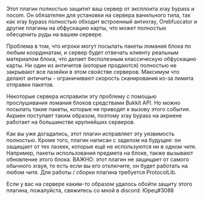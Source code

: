 Этот плагин полностью защитит ваш сервер от эксплоита xray bypass и nocom. Он обязателен для установки на сервера ванильного типа, так как xray bypass полностью обходит встроенный антиxray, Orebfuscator и другие плагины на обфускацию карты, что может полностью обесценить руды на вашем сервере.

Проблема в том, что игроки могут посылать пакеты ломания блока по любым координатам, и сервер будет отвечать клиенту реальным материалом блока, что делает бесполезным классическую обфускацию карты. Ни один из античитов (которые продаются) полностью не закрывают все лазейки в этом свойстве серверов. Максимум что делают античиты - ограничивают скорость сканирования из-за лимита отправки пакетов.

Некоторые сервера исправили эту проблему с помощью прослушивания ломания блоков средствами Bukkit API. Но можно посылать такие пакеты, которые не приводят к вызову этого события. Акриен поступает таким образом, поэтому xray bypass на акриене работает на большинстве крупнейших серверов.

Как вы уже догадались, этот плагин исправляет эту уязвимость полностью. Кроме того, плагин написан с заделом на будущее: он защищает от тех лазеек, которые ещё не используются ни в одном чите. Например, пакеты использования предмета на блоке, также вызывают обновление этого блока. ВАЖНО: этот плагин не защищает от самого обычного xrayя, то есть если вы его отключите, он будет работать на любом чите. Для работы / сборки плагина требуется ProtocolLib.

Если у вас на сервере каким-то образом удалось обойти защиту этого плагина, пожалуйста, свяжитесь со мной в discord: Юрец#3088
